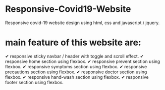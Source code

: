 # Responsive-Covid19-Website
Responsive covid-19 website design using html, css and javascript / jquery.
# main feature of this website are:
✔ responsive sticky navbar / header with toggle and scroll effect.
✔ responsive home section using flexbox.
✔ responsive prevent section using flexbox.
✔ responsive symptoms section using flexbox.
✔ responsive precautions section using flexbox.
✔ responsive doctor section using flexbox.
✔ responsive hand-wash section using flexbox.
✔ responsive footer section using flexbox.
